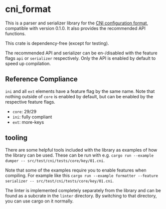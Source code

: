 # cni_format

This is a parser and serializer library for the [CNI configuration format](https://github.com/libuconf/cni/), compatible with version 0.1.0. It also provides the recommended API functions.

This crate is dependency-free (except for testing).

The recommended API and serializer can be en-/disabled with the feature flags `api` or `serializer` respectively. Only the API is enabled by default to speed up compilation.

## Reference Compliance

`ini` and all `ext` elements have a feature flag by the same name. Note that nothing outside of `core` is enabled by default, but can be enabled by the respective feature flags.

- `core`: 29/29
- `ini`: fully compliant
- `ext`: more-keys

## tooling

There are some helpful tools included with the library as examples of how the library can be used. These can be run with e.g. `cargo run --example dumper -- src/test/cni/tests/core/key/01.cni`.

Note that some of the examples require you to enable features when compiling. For example like this `cargo run --example formatter --feature serializer -- src/test/cni/tests/core/key/01.cni`.

The linter is implemented completely separately from the library and can be found as a subcrate in the `linter` directory. By switching to that directory, you can use cargo on it normally.
